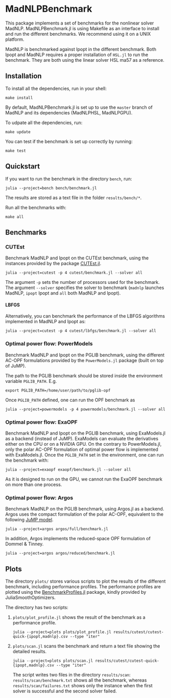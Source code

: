 # MadNLPBenchmark

This package implements a set of benchmarks for the nonlinear solver MadNLP.
MadNLPBenchmark.jl is using Makefile as an interface to install and run the
different benchmarks. We recommend using it on a UNIX platform.

MadNLP is benchmarked against Ipopt in the different benchmark.
Both Ipopt and MadNLP requires a proper installation of `HSL.jl`
to run the benchmark. They are both using the linear solver HSL ma57 as a reference.

## Installation
To install all the dependencies, run in your shell:
```shell
make install

```
By default, MadNLPBenchmark.jl is set up to use the `master` branch
of MadNLP and its dependencies (MadNLPHSL, MadNLPGPU).

To udpate all the dependencies, run:
```shell
make update

```
You can test if the benchmark is set up correctly by running:
```shell
make test

```


## Quickstart
If you want to run the benchmark in the directory `bench`, run:

```shell
julia --project=bench bench/benchmark.jl

```
The results are stored as a text file in the folder
`results/bench/*`.

Run all the benchmarks with:
```shell
make all

```

## Benchmarks

### CUTEst
Benchmark MadNLP and Ipopt on the CUTEst benchmark, using the instances provided by the package
[CUTEst.jl](https://github.com/JuliaSmoothOptimizers/CUTEst.jl).
```shell
julia --project=cutest -p 4 cutest/benchmark.jl --solver all

```
The argument `-p` sets the number of processors used for the benchmark.
The argument `--solver` specifies the solver to benchmark (`madnlp` launches
MadNLP, `ipopt` Ipopt and `all` both MadNLP and Ipopt).


#### LBFGS
Alternatively, you can benchmark the performance of the LBFGS
algorithms implemented in MadNLP and Ipopt as:
```shell
julia --project=cutest -p 4 cutest/lbfgs/benchmark.jl --solver all

```


### Optimal power flow: PowerModels
Benchmark MadNLP and Ipopt on the PGLIB benchmark,
using the different AC-OPF formulations provided by
the `PowerModels.jl` package (built on top of JuMP).

The path to the PGLIB benchmark should be stored inside
the environment variable `PGLIB_PATH`. E.g.
```shell
export PGLIB_PATH=/home/user/path/to/pglib-opf

```
Once `PGLIB_PATH` defined, one can run the OPF benchmark as
```shell
julia --project=powermodels -p 4 powermodels/benchmark.jl --solver all

```

### Optimal power flow: ExaOPF
Benchmark MadNLP and Ipopt on the PGLIB benchmark, using ExaModels.jl as a backend (instead of JuMP).
ExaModels can evaluate the derivatives either on the CPU or on a NVIDIA GPU.
On the contrary to PowerModels.jl, only the polar AC-OPF formulation of
optimal power flow is implemented with ExaModels.jl.
Once the `PGLIB_PATH` set in the environment, one can run the benchmark with:
```shell
julia --project=exaopf exaopf/benchmark.jl --solver all

```
As it is designed to run on the GPU, we cannot run the ExaOPF benchmark
on more than one process.


### Optimal power flow: Argos
Benchmark MadNLP on the PGLIB benchmark, using Argos.jl
as a backend. Argos uses the compact formulation of the polar
AC-OPF, equivalent to the following [JuMP model](url).
```shell
julia --project=argos argos/full/benchmark.jl

```
In addition, Argos implements the reduced-space OPF formulation of Dommel & Tinney.
```shell
julia --project=argos argos/reduced/benchmark.jl

```


## Plots
The directory `plots/` stores various scripts to plot the results of the different benchmark,
including performance profiles. The performance profiles are plotted
using the [BenchmarkProfiles.jl](https://github.com/JuliaSmoothOptimizers/BenchmarkProfiles.jl) package, kindly provided by JuliaSmoothOptimizers.

The directory has two scripts:
1. `plots/plot_profile.jl` shows the result of the benchmark as a performance profile.
    ```shell
    julia --project=plots plots/plot_profile.jl results/cutest/cutest-quick-{ipopt,madnlp}.csv --type "iter"

    ```
1. `plots/scan.jl` scans the benchmark and return a text file showing the detailed results.
    ```shell
    julia --project=plots plots/scan.jl results/cutest/cutest-quick-{ipopt,madnlp}.csv --type "iter"

    ```
    The script writes two files in the directory `results/scan`: `results/scan/benchmark.txt` shows all the benchmark, whereas
    `results/scan/failures.txt` shows only the instance when the first solver is successful and the
    second solver failed.

